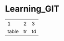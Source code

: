 # Learning_GIT

<table>
  
  <tr> 
    <td>
      1
    </td>
    <td>
      2
    </td>
    <td>
      3
    </td>
  </tr>
  
  <tr> 
    <td>
      table
    </td>
    <td>
      tr
    </td>
    <td>
      td
    </td>
  </tr>
  
